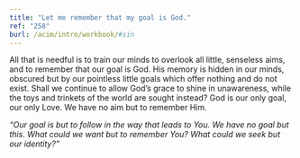 ```yaml
---
title: "Let me remember that my goal is God."
ref: "258"
burl: /acim/intro/workbook/#sin
---
```


All that is needful is to train our minds to overlook all little,
senseless aims, and to remember that our goal is God. His memory is
hidden in our minds, obscured but by our pointless little goals which
offer nothing and do not exist. Shall we continue to allow God’s grace
to shine in unawareness, while the toys and trinkets of the world are
sought instead? God is our only goal, our only Love. We have no aim but
to remember Him.

*“Our goal is but to follow in the way that leads to You. We have no goal
but this. What could we want but to remember You? What could we seek but
our identity?”*

